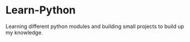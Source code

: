 # Learn-Python
Learning different python modules and building small projects to build up my knowledge.
